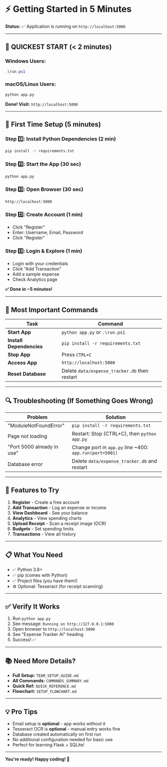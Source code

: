 # ⚡ Getting Started in 5 Minutes

**Status:** ✅ Application is running on `http://localhost:5000`

---

## 🚀 QUICKEST START (< 2 minutes)

### Windows Users:
```powershell
.\run.ps1
```

### macOS/Linux Users:
```bash
python app.py
```

**Done! Visit:** `http://localhost:5000`

---

## 📝 First Time Setup (5 minutes)

### Step 1️⃣: Install Python Dependencies (2 min)
```bash
pip install -r requirements.txt
```

### Step 2️⃣: Start the App (30 sec)
```bash
python app.py
```

### Step 3️⃣: Open Browser (30 sec)
```
http://localhost:5000
```

### Step 4️⃣: Create Account (1 min)
- Click "Register"
- Enter: Username, Email, Password
- Click "Register"

### Step 5️⃣: Login & Explore (1 min)
- Login with your credentials
- Click "Add Transaction"
- Add a sample expense
- Check Analytics page

**✅ Done in ~5 minutes!**

---

## 🎯 Most Important Commands

| Task | Command |
|------|---------|
| **Start App** | `python app.py` or `.\run.ps1` |
| **Install Dependencies** | `pip install -r requirements.txt` |
| **Stop App** | Press `CTRL+C` |
| **Access App** | `http://localhost:5000` |
| **Reset Database** | Delete `data/expense_tracker.db` then restart |

---

## 🔍 Troubleshooting (If Something Goes Wrong)

| Problem | Solution |
|---------|----------|
| "ModuleNotFoundError" | `pip install -r requirements.txt` |
| Page not loading | Restart: Stop (CTRL+C), then `python app.py` |
| "Port 5000 already in use" | Change port in `app.py` line ~400: `app.run(port=5001)` |
| Database error | Delete `data/expense_tracker.db` and restart |

---

## 🌟 Features to Try

1. **Register** - Create a free account
2. **Add Transaction** - Log an expense or income
3. **View Dashboard** - See your balance
4. **Analytics** - View spending charts
5. **Upload Receipt** - Scan a receipt image (OCR)
6. **Budgets** - Set spending limits
7. **Transactions** - View all history

---

## 📋 What You Need

- ✅ Python 3.8+
- ✅ pip (comes with Python)
- ✅ Project files (you have them!)
- ⚙️ Optional: Tesseract (for receipt scanning)

---

## ✅ Verify It Works

1. Run `python app.py`
2. See message: `Running on http://127.0.0.1:5000`
3. Open browser to `http://localhost:5000`
4. See "Expense Tracker AI" heading
5. Success! ✅

---

## 📚 Need More Details?

- **Full Setup:** `TEAM_SETUP_GUIDE.md`
- **All Commands:** `COMMANDS_SUMMARY.md`
- **Quick Ref:** `QUICK_REFERENCE.md`
- **Flowchart:** `SETUP_FLOWCHART.md`

---

## 💡 Pro Tips

- Email setup is **optional** - app works without it
- Tesseract OCR is **optional** - manual entry works fine
- Database created automatically on first run
- No additional configuration needed for basic use
- Perfect for learning Flask + SQLite!

---

**You're ready! Happy coding! 🚀**